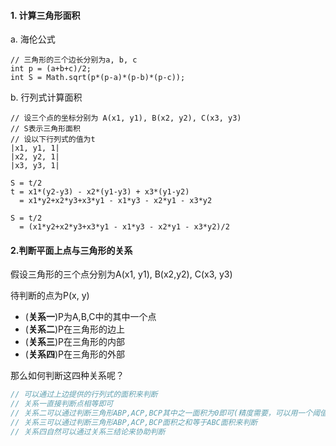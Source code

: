 #### 1. 计算三角形面积
a. 海伦公式
```$java
// 三角形的三个边长分别为a, b, c
int p = (a+b+c)/2;
int S = Math.sqrt(p*(p-a)*(p-b)*(p-c));
```

b. 行列式计算面积
```$java
// 设三个点的坐标分别为 A(x1, y1), B(x2, y2), C(x3, y3)
// S表示三角形面积
// 设以下行列式的值为t
|x1, y1, 1| 
|x2, y2, 1|
|x3, y3, 1|

S = t/2
t = x1*(y2-y3) - x2*(y1-y3) + x3*(y1-y2)
  = x1*y2+x2*y3+x3*y1 - x1*y3 - x2*y1 - x3*y2

S = t/2
  = (x1*y2+x2*y3+x3*y1 - x1*y3 - x2*y1 - x3*y2)/2
```

#### 2.判断平面上点与三角形的关系
假设三角形的三个点分别为A(x1, y1), B(x2,y2), C(x3, y3)

待判断的点为P(x, y)

+ (**关系一**)P为A,B,C中的其中一个点
+ (**关系二**)P在三角形的边上
+ (**关系三**)P在三角形的内部
+ (**关系四**)P在三角形的外部

那么如何判断这四种关系呢？
```java
// 可以通过上边提供的行列式的面积来判断
// 关系一直接判断点相等即可
// 关系二可以通过判断三角形ABP,ACP,BCP其中之一面积为0即可(精度需要，可以用一个阈值exp=0.00001帮助判定)
// 关系三可以通过判断三角形ABP,ACP,BCP面积之和等于ABC面积来判断
// 关系四自然可以通过关系三结论来协助判断
```


